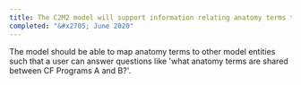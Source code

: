 ```yaml
---
title: The C2M2 model will support information relating anatomy terms to CF programs
completed: "&#x2705; June 2020"
---
```


The model should be able to map anatomy terms to other model entities such that a user can answer questions like 'what anatomy terms are shared between CF Programs A and B?'.
